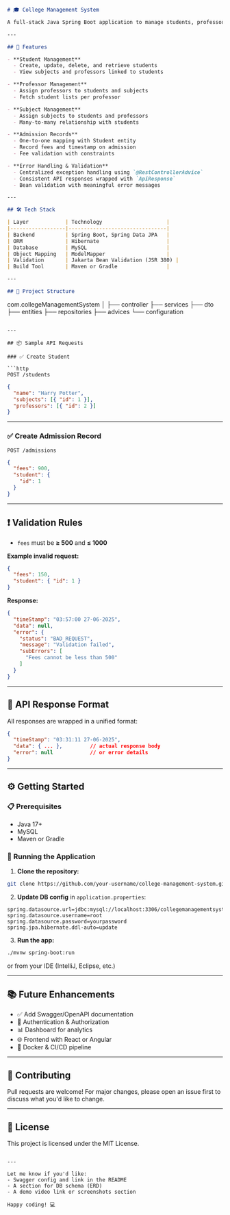 ```markdown
# 🎓 College Management System

A full-stack Java Spring Boot application to manage students, professors, subjects, and admission records within a college environment.

---

## 🚀 Features

- **Student Management**
  - Create, update, delete, and retrieve students
  - View subjects and professors linked to students

- **Professor Management**
  - Assign professors to students and subjects
  - Fetch student lists per professor

- **Subject Management**
  - Assign subjects to students and professors
  - Many-to-many relationship with students

- **Admission Records**
  - One-to-one mapping with Student entity
  - Record fees and timestamp on admission
  - Fee validation with constraints

- **Error Handling & Validation**
  - Centralized exception handling using `@RestControllerAdvice`
  - Consistent API responses wrapped with `ApiResponse`
  - Bean validation with meaningful error messages

---

## 🛠 Tech Stack

| Layer            | Technology                     |
|------------------|--------------------------------|
| Backend          | Spring Boot, Spring Data JPA   |
| ORM              | Hibernate                      |
| Database         | MySQL                          |
| Object Mapping   | ModelMapper                    |
| Validation       | Jakarta Bean Validation (JSR 380) |
| Build Tool       | Maven or Gradle                |

---

## 📁 Project Structure

```

com.collegeManagementSystem
│
├── controller
├── services
├── dto
├── entities
├── repositories
├── advices
└── configuration

````

---

## 📦 Sample API Requests

### ✅ Create Student

```http
POST /students
````

```json
{
  "name": "Harry Potter",
  "subjects": [{ "id": 1 }],
  "professors": [{ "id": 2 }]
}
```

---

### ✅ Create Admission Record

```http
POST /admissions
```

```json
{
  "fees": 900,
  "student": {
    "id": 1
  }
}
```

---

## ❗ Validation Rules

* `fees` must be **≥ 500** and **≤ 1000**

**Example invalid request:**

```json
{
  "fees": 150,
  "student": { "id": 1 }
}
```

**Response:**

```json
{
  "timeStamp": "03:57:00 27-06-2025",
  "data": null,
  "error": {
    "status": "BAD_REQUEST",
    "message": "Validation failed",
    "subErrors": [
      "Fees cannot be less than 500"
    ]
  }
}
```

---

## 🔁 API Response Format

All responses are wrapped in a unified format:

```json
{
  "timeStamp": "03:31:11 27-06-2025",
  "data": { ... },         // actual response body
  "error": null            // or error details
}
```

---

## ⚙️ Getting Started

### 📋 Prerequisites

* Java 17+
* MySQL
* Maven or Gradle

### 🚀 Running the Application

1. **Clone the repository:**

```bash
git clone https://github.com/your-username/college-management-system.git
```

2. **Update DB config** in `application.properties`:

```properties
spring.datasource.url=jdbc:mysql://localhost:3306/collegemanagementsystem
spring.datasource.username=root
spring.datasource.password=yourpassword
spring.jpa.hibernate.ddl-auto=update
```

3. **Run the app:**

```bash
./mvnw spring-boot:run
```

or from your IDE (IntelliJ, Eclipse, etc.)

---

## 📚 Future Enhancements

* ✅ Add Swagger/OpenAPI documentation
* 🔐 Authentication & Authorization
* 📊 Dashboard for analytics
* 🌐 Frontend with React or Angular
* 🐳 Docker & CI/CD pipeline

---

## 🤝 Contributing

Pull requests are welcome! For major changes, please open an issue first to discuss what you'd like to change.

---

## 📄 License

This project is licensed under the MIT License.

```

---

Let me know if you'd like:
- Swagger config and link in the README
- A section for DB schema (ERD)
- A demo video link or screenshots section

Happy coding! 💻
```
